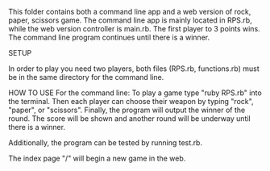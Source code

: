 This folder contains both a command line app and a web version of rock, paper, scissors game. The command line app is mainly located in RPS.rb, while the web version controller is main.rb. The first player to 3 points wins. The command line program continues until there is a winner.

SETUP

In order to play you need two players, both files (RPS.rb, functions.rb) must be in the same directory for the command line.

HOW TO USE
For the command line:
To play a game type "ruby RPS.rb" into the terminal. Then each player can choose their weapon by typing "rock", "paper", or "scissors". Finally, the program will output the winner of the round. The score will be shown and another round will be underway until there is a winner.

 Additionally, the program can be tested by running test.rb.

 The index page "/" will begin a new game in the web.